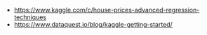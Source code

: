 * https://www.kaggle.com/c/house-prices-advanced-regression-techniques
* https://www.dataquest.io/blog/kaggle-getting-started/
